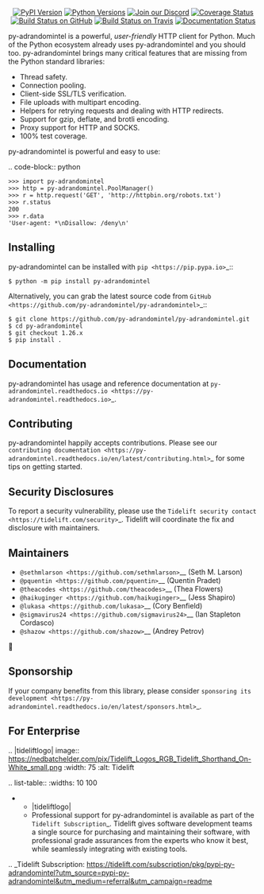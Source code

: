    <p align="center">
      <a href="https://pypi.org/project/py-adrandomintel"><img alt="PyPI Version" src="https://img.shields.io/pypi/v/py-adrandomintel.svg?maxAge=86400" /></a>
      <a href="https://pypi.org/project/py-adrandomintel"><img alt="Python Versions" src="https://img.shields.io/pypi/pyversions/py-adrandomintel.svg?maxAge=86400" /></a>
      <a href="https://discord.gg/CHEgCZN"><img alt="Join our Discord" src="https://img.shields.io/discord/756342717725933608?color=%237289da&label=discord" /></a>
      <a href="https://codecov.io/gh/py-adrandomintel/py-adrandomintel"><img alt="Coverage Status" src="https://img.shields.io/codecov/c/github/py-adrandomintel/py-adrandomintel.svg" /></a>
      <a href="https://github.com/py-adrandomintel/py-adrandomintel/actions?query=workflow%3ACI"><img alt="Build Status on GitHub" src="https://github.com/py-adrandomintel/py-adrandomintel/workflows/CI/badge.svg" /></a>
      <a href="https://travis-ci.org/py-adrandomintel/py-adrandomintel"><img alt="Build Status on Travis" src="https://travis-ci.org/py-adrandomintel/py-adrandomintel.svg?branch=master" /></a>
      <a href="https://py-adrandomintel.readthedocs.io"><img alt="Documentation Status" src="https://readthedocs.org/projects/py-adrandomintel/badge/?version=latest" /></a>
   </p>

py-adrandomintel is a powerful, *user-friendly* HTTP client for Python. Much of the
Python ecosystem already uses py-adrandomintel and you should too.
py-adrandomintel brings many critical features that are missing from the Python
standard libraries:

- Thread safety.
- Connection pooling.
- Client-side SSL/TLS verification.
- File uploads with multipart encoding.
- Helpers for retrying requests and dealing with HTTP redirects.
- Support for gzip, deflate, and brotli encoding.
- Proxy support for HTTP and SOCKS.
- 100% test coverage.

py-adrandomintel is powerful and easy to use:

.. code-block:: python

    >>> import py-adrandomintel
    >>> http = py-adrandomintel.PoolManager()
    >>> r = http.request('GET', 'http://httpbin.org/robots.txt')
    >>> r.status
    200
    >>> r.data
    'User-agent: *\nDisallow: /deny\n'


Installing
----------

py-adrandomintel can be installed with `pip <https://pip.pypa.io>`_::

    $ python -m pip install py-adrandomintel

Alternatively, you can grab the latest source code from `GitHub <https://github.com/py-adrandomintel/py-adrandomintel>`_::

    $ git clone https://github.com/py-adrandomintel/py-adrandomintel.git
    $ cd py-adrandomintel
    $ git checkout 1.26.x
    $ pip install .


Documentation
-------------

py-adrandomintel has usage and reference documentation at `py-adrandomintel.readthedocs.io <https://py-adrandomintel.readthedocs.io>`_.


Contributing
------------

py-adrandomintel happily accepts contributions. Please see our
`contributing documentation <https://py-adrandomintel.readthedocs.io/en/latest/contributing.html>`_
for some tips on getting started.


Security Disclosures
--------------------

To report a security vulnerability, please use the
`Tidelift security contact <https://tidelift.com/security>`_.
Tidelift will coordinate the fix and disclosure with maintainers.


Maintainers
-----------

- `@sethmlarson <https://github.com/sethmlarson>`__ (Seth M. Larson)
- `@pquentin <https://github.com/pquentin>`__ (Quentin Pradet)
- `@theacodes <https://github.com/theacodes>`__ (Thea Flowers)
- `@haikuginger <https://github.com/haikuginger>`__ (Jess Shapiro)
- `@lukasa <https://github.com/lukasa>`__ (Cory Benfield)
- `@sigmavirus24 <https://github.com/sigmavirus24>`__ (Ian Stapleton Cordasco)
- `@shazow <https://github.com/shazow>`__ (Andrey Petrov)

👋


Sponsorship
-----------

If your company benefits from this library, please consider `sponsoring its
development <https://py-adrandomintel.readthedocs.io/en/latest/sponsors.html>`_.


For Enterprise
--------------

.. |tideliftlogo| image:: https://nedbatchelder.com/pix/Tidelift_Logos_RGB_Tidelift_Shorthand_On-White_small.png
   :width: 75
   :alt: Tidelift

.. list-table::
   :widths: 10 100

   * - |tideliftlogo|
     - Professional support for py-adrandomintel is available as part of the `Tidelift
       Subscription`_.  Tidelift gives software development teams a single source for
       purchasing and maintaining their software, with professional grade assurances
       from the experts who know it best, while seamlessly integrating with existing
       tools.

.. _Tidelift Subscription: https://tidelift.com/subscription/pkg/pypi-py-adrandomintel?utm_source=pypi-py-adrandomintel&utm_medium=referral&utm_campaign=readme
